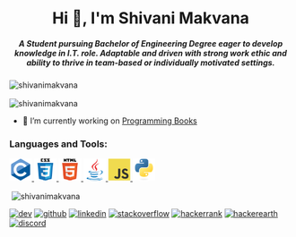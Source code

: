 <h1 align="center">Hi 👋, I'm Shivani Makvana</h1>
<h5 align="center">A Student pursuing Bachelor of Engineering Degree eager to develop knowledge in I.T. role. Adaptable and driven with strong work ethic and ability to thrive in team-based or individually motivated settings.</h5>

<p align="left"> <img src="https://komarev.com/ghpvc/?username=shivanimakvana&label=Profile%20views&color=0e75b6&style=flat" alt="shivanimakvana" /> </p>

<p><img align="center" src="https://github-readme-streak-stats.herokuapp.com/?user=shivanimakvana&" alt="shivanimakvana" /></p>

- 🔭 I’m currently working on [Programming Books](https://shivanimakvana.github.io/Programmingbooks)

<h3 align="left">Languages and Tools:</h3>
<p align="left"> <a href="https://www.cprogramming.com/" target="_blank"> <img src="https://raw.githubusercontent.com/devicons/devicon/master/icons/c/c-original.svg" alt="c" width="40" height="40"/> </a> <a href="https://www.w3schools.com/css/" target="_blank"> <img src="https://raw.githubusercontent.com/devicons/devicon/master/icons/css3/css3-original-wordmark.svg" alt="css3" width="40" height="40"/> </a> <a href="https://www.w3.org/html/" target="_blank"> <img src="https://raw.githubusercontent.com/devicons/devicon/master/icons/html5/html5-original-wordmark.svg" alt="html5" width="40" height="40"/> </a> <a href="https://www.java.com" target="_blank"> <img src="https://raw.githubusercontent.com/devicons/devicon/master/icons/java/java-original.svg" alt="java" width="40" height="40"/> </a> <a href="https://developer.mozilla.org/en-US/docs/Web/JavaScript" target="_blank"> <img src="https://raw.githubusercontent.com/devicons/devicon/master/icons/javascript/javascript-original.svg" alt="javascript" width="40" height="40"/> </a> <a href="https://www.python.org" target="_blank"> <img src="https://raw.githubusercontent.com/devicons/devicon/master/icons/python/python-original.svg" alt="python" width="40" height="40"/> </a> </p>

<p>&nbsp;<img align="center" src="https://github-readme-stats.vercel.app/api?username=shivanimakvana&show_icons=true&locale=en" alt="shivanimakvana" /></p>

[<img src='https://cdn.jsdelivr.net/npm/simple-icons@3.0.1/icons/dev-dot-to.svg' alt='dev' height='40'>](https://dev.to/ShivaniMakvana)
[<img src='https://cdn.jsdelivr.net/npm/simple-icons@3.0.1/icons/github.svg' alt='github' height='40'>](https://github.com/ShivaniMakvana)
[<img src='https://cdn.jsdelivr.net/npm/simple-icons@3.0.1/icons/linkedin.svg' alt='linkedin' height='40'>](https://www.linkedin.com/in/shivani-makvana/)
[<img src='https://cdn.jsdelivr.net/npm/simple-icons@3.0.1/icons/stackoverflow.svg' alt='stackoverflow' height='40'>](https://stackoverflow.com/users/12698159)
[<img src='https://cdn.jsdelivr.net/npm/simple-icons@3.0.1/icons/hackerrank.svg' alt='hackerrank' height='40'>](https://www.hackerrank.com/shivani2023)
[<img src='https://cdn.jsdelivr.net/npm/simple-icons@3.0.1/icons/hackerearth.svg' alt='hackerearth' height='40'>](https://www.hackerearth.com/@shivani2364)
[<img src='https://cdn.jsdelivr.net/npm/simple-icons@3.0.1/icons/discord.svg' alt='discord' height='40'>](https://discord.gg/tvVXg366my) 
